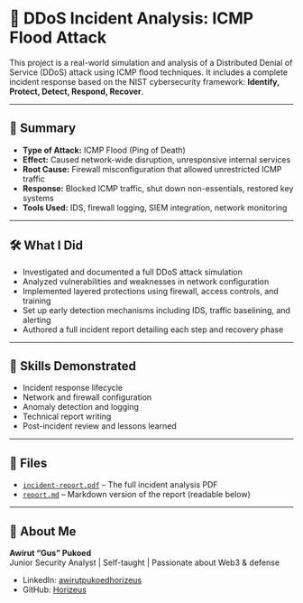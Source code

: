# 🚨 DDoS Incident Analysis: ICMP Flood Attack

This project is a real-world simulation and analysis of a Distributed Denial of Service (DDoS) attack using ICMP flood techniques. It includes a complete incident response based on the NIST cybersecurity framework: **Identify, Protect, Detect, Respond, Recover**.

---

## 📄 Summary

- **Type of Attack:** ICMP Flood (Ping of Death)
- **Effect:** Caused network-wide disruption, unresponsive internal services
- **Root Cause:** Firewall misconfiguration that allowed unrestricted ICMP traffic
- **Response:** Blocked ICMP traffic, shut down non-essentials, restored key systems
- **Tools Used:** IDS, firewall logging, SIEM integration, network monitoring

---

## 🛠️ What I Did

- Investigated and documented a full DDoS attack simulation
- Analyzed vulnerabilities and weaknesses in network configuration
- Implemented layered protections using firewall, access controls, and training
- Set up early detection mechanisms including IDS, traffic baselining, and alerting
- Authored a full incident report detailing each step and recovery phase

---

## 🧠 Skills Demonstrated

- Incident response lifecycle
- Network and firewall configuration
- Anomaly detection and logging
- Technical report writing
- Post-incident review and lessons learned

---

## 📎 Files

- [`incident-report.pdf`](./incident-report-analysis.pdf) – The full incident analysis PDF
- [`report.md`](./report.md) – Markdown version of the report (readable below)

---

## 🙋 About Me

**Awirut “Gus” Pukoed**  
Junior Security Analyst | Self-taught | Passionate about Web3 & defense  
- LinkedIn: [awirutpukoedhorizeus](https://www.linkedin.com/in/awirutpukoedhorizeus/)  
- GitHub: [Horizeus](https://github.com/Horizeus)
